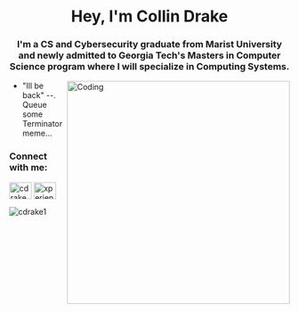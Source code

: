 
<h1 align="center">Hey, I'm Collin Drake</h1>
<h3 align="center">I'm a CS and Cybersecurity graduate from Marist University and newly admitted to Georgia Tech's Masters in Computer Science program where I will specialize in Computing Systems.</h3>
<img align="right" alt="Coding" width="400" src="https://media4.giphy.com/media/v1.Y2lkPTc5MGI3NjExYmFhbmRsZ2FvaHcwb2p6cXp3bWw0ejh3NmNvM2FtaXQ2bmprbnR3ZCZlcD12MV9pbnRlcm5hbF9naWZfYnlfaWQmY3Q9Zw/11KzOet1ElBDz2/giphy.gif">

- "Ill be back" --. Queue some Terminator meme...

<h3 align="left">Connect with me:</h3>
<p align="left">
<a href="https://linkedin.com/in/cdrake77" target="blank"><img align="center" src="https://raw.githubusercontent.com/rahuldkjain/github-profile-readme-generator/master/src/images/icons/Social/linked-in-alt.svg" alt="cdrake77" height="30" width="40" /></a>
<a href="https://www.leetcode.com/xperiencedbum" target="blank"><img align="center" src="https://raw.githubusercontent.com/rahuldkjain/github-profile-readme-generator/master/src/images/icons/Social/leet-code.svg" alt="xperiencedbum" height="30" width="40" /></a>
</p>

<p><img align="left" src="https://github-readme-stats.vercel.app/api/top-langs?username=cdrake1&show_icons=true&theme=tokyonight&title_color=0061ff&text_color=0056d6&locale=en&layout=compact" alt="cdrake1" /></p>





